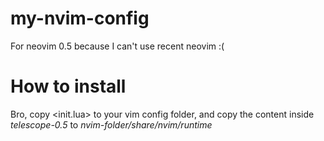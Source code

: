 # my-nvim-config
For neovim 0.5 because I can't use recent neovim :(

# How to install
Bro, copy <after/> <lua/> <init.lua> to your vim config folder, and copy the content inside *telescope-0.5* to *nvim-folder/share/nvim/runtime*
